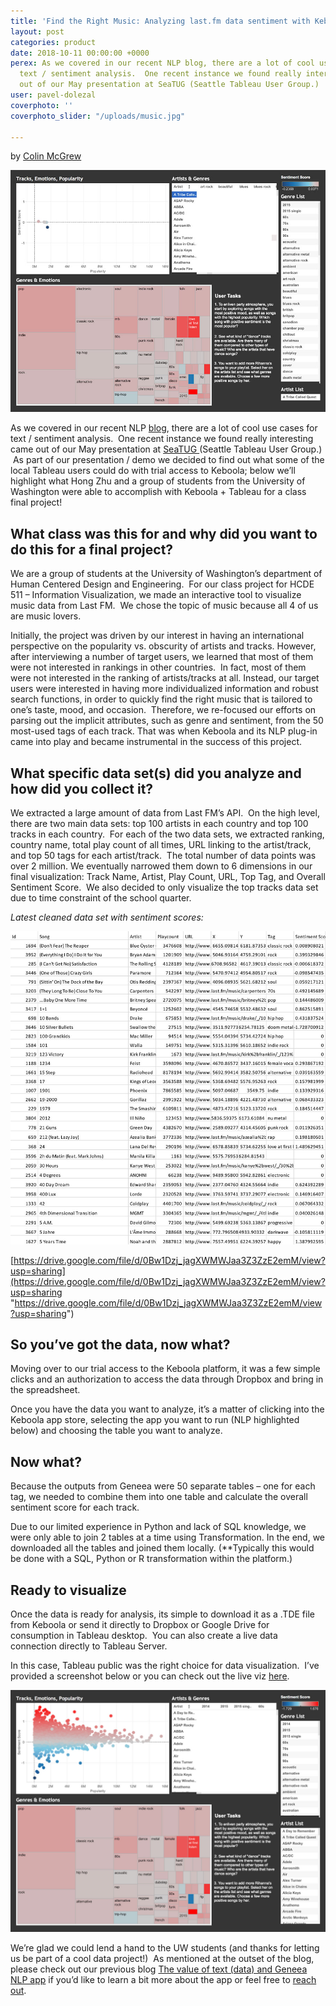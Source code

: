 ```yaml
---
title: 'Find the Right Music: Analyzing last.fm data sentiment with Keboola + Tableau'
layout: post
categories: product
date: 2018-10-11 00:00:00 +0000
perex: As we covered in our recent NLP blog, there are a lot of cool use cases for
  text / sentiment analysis.  One recent instance we found really interesting came
  out of our May presentation at SeaTUG (Seattle Tableau User Group.)
user: pavel-dolezal
coverphoto: ''
coverphoto_slider: "/uploads/music.jpg"

---
```

by [Colin McGrew](http://blog.keboola.com/author/19180)

![](/uploads/musicArticle1.jpg)

As we covered in our recent NLP [blog](http://blog.keboola.com/the-value-of-text-data-and-geneea-nlp-app), there are a lot of cool use cases for text / sentiment analysis.  One recent instance we found really interesting came out of our May presentation at [SeaTUG ](http://blog.keboola.com/keboola-and-slalom-consulting-team-up-to-host-seattles-tableau-user-group)(Seattle Tableau User Group.)  As part of our presentation / demo we decided to find out what some of the local Tableau users could do with trial access to Keboola; below we’ll highlight what Hong Zhu and a group of students from the University of Washington were able to accomplish with Keboola + Tableau for a class final project!

## What class was this for and why did you want to do this for a final project?

We are a group of students at the University of Washington’s department of Human Centered Design and Engineering.  For our class project for HCDE 511 – Information Visualization, we made an interactive tool to visualize music data from Last FM.  We chose the topic of music because all 4 of us are music lovers.

Initially, the project was driven by our interest in having an international perspective on the popularity vs. obscurity of artists and tracks. However, after interviewing a number of target users, we learned that most of them were not interested in rankings in other countries.  In fact, most of them were not interested in the ranking of artists/tracks at all.  Instead, our target users were interested in having more individualized information and robust search functions, in order to quickly find the right music that is tailored to one’s taste, mood, and occasion.  Therefore, we re-focused our efforts on parsing out the implicit attributes, such as genre and sentiment, from the 50 most-used tags of each track.  That was when Keboola and its NLP plug-in came into play and became instrumental in the success of this project.

## What specific data set(s) did you analyze and how did you collect it?

We extracted a large amount of data from Last FM’s API.  On the high level, there are two main data sets: top 100 artists in each country and top 100 tracks in each country.  For each of the two data sets, we extracted ranking, country name, total play count of all times, URL linking to the artist/track, and top 50 tags for each artist/track.  The total number of data points was over 2 million.  We eventually narrowed them down to 6 dimensions in our final visualization: Track Name, Artist, Play Count, URL, Top Tag, and Overall Sentiment Score.  We also decided to only visualize the top tracks data set due to time constraint of the school quarter.

_Latest cleaned data set with sentiment scores:_

![](/uploads/musicArticle2.jpg)

[https://drive.google.com/file/d/0Bw1Dzj_jagXWMWJaa3Z3ZzE2emM/view?usp=sharing](https://drive.google.com/file/d/0Bw1Dzj_jagXWMWJaa3Z3ZzE2emM/view?usp=sharing "https://drive.google.com/file/d/0Bw1Dzj_jagXWMWJaa3Z3ZzE2emM/view?usp=sharing")

## So you’ve got the data, now what?

Moving over to our trial access to the Keboola platform, it was a few simple clicks and an authorization to access the data through Dropbox and bring in the spreadsheet.

Once you have the data you want to analyze, it’s a matter of clicking into the Keboola app store, selecting the app you want to run (NLP highlighted below) and choosing the table you want to analyze.

## Now what?

Because the outputs from Geneea were 50 separate tables – one for each tag, we needed to combine them into one table and calculate the overall sentiment score for each track.

Due to our limited experience in Python and lack of SQL knowledge, we were only able to join 2 tables at a time using Transformation. In the end, we downloaded all the tables and joined them locally. (**Typically this would be done with a SQL, Python or R transformation within the platform.)

## Ready to visualize

Once the data is ready for analysis, its simple to download it as a .TDE file from Keboola or send it directly to Dropbox or Google Drive for consumption in Tableau desktop.  You can also create a live data connection directly to Tableau Server.

In this case, Tableau public was the right choice for data visualization.  I’ve provided a screenshot below or you can check out the live viz [here](https://public.tableau.com/profile/hong.zhu#!/vizhome/FindTheRightMusic_1/FindTheRightMusic).

![](/uploads/musicArticle3.jpg)

We’re glad we could lend a hand to the UW students (and thanks for letting us be part of a cool data project!)  As mentioned at the outset of the blog, please check out our previous blog [The value of text (data) and Geneea NLP app](http://blog.keboola.com/the-value-of-text-data-and-geneea-nlp-app) if you’d like to learn a bit more about the app or feel free to [reach out](http://www.keboola.com/contact/).
